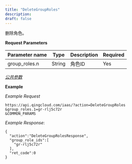 ```yaml
---
title: "DeleteGroupRoles"
description: 
draft: false
---
```




删除角色。

**Request Parameters**

| Parameter name | Type | Description | Required |
| --- | --- | --- | --- |
| group_roles.n | String | 角色ID | Yes |

[_公共参数_](../../../parameters/)

**Example**

_Example Request_

```
https://api.qingcloud.com/iaas/?action=DeleteGroupRoles
&group_roles.1=gr-rlj5c72r
&COMMON_PARAMS
```

_Example Response_:

```
{
  "action":"DeleteGroupRolesResponse",
  "group_role_ids":[
    "gr-rlj5c72r"
  ],
  "ret_code":0
}
```
